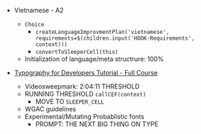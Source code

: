 - Vietnamese - A2
  - `Choice`
    - `createLanguageImprovmentPlan('vietnamese', requirements=$(children.input('HOOK-Requirements', context)))`
    - `convertToSleeperCell(this)`
  - Initialization of language/meta structrure: 100%

- [Typography for Developers Tutorial - Full Course](https://www.youtube.com/watch?v=agbh1wbfJt8)
  - Videosweepmark: 2:04:11 THRESHOLD
  - RUNNING THRESHOLD `callCEF(context)`
    - MOVE TO `SLEEPER_CELL`
  - WGAC guidelines
  - Experimental/Mutating Probablistic fonts
    - PROMPT: THE NEXT BIG THING ON TYPE